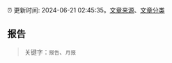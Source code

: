 :alarm_clock: 更新时间: 2024-06-21 02:45:35。[文章来源](/README.md)、[文章分类](/TAGS.md)

## 报告


> 关键字：`报告`、`月报`



